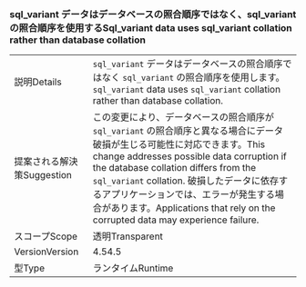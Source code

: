 ### <a name="sqlvariant-data-uses-sqlvariant-collation-rather-than-database-collation"></a><span data-ttu-id="ac02b-101">sql_variant データはデータベースの照合順序ではなく、sql_variant の照合順序を使用する</span><span class="sxs-lookup"><span data-stu-id="ac02b-101">Sql_variant data uses sql_variant collation rather than database collation</span></span>

|   |   |
|---|---|
|<span data-ttu-id="ac02b-102">説明</span><span class="sxs-lookup"><span data-stu-id="ac02b-102">Details</span></span>|<span data-ttu-id="ac02b-103"><code>sql_variant</code> データはデータベースの照合順序ではなく <code>sql_variant</code> の照合順序を使用します。</span><span class="sxs-lookup"><span data-stu-id="ac02b-103"><code>sql_variant</code> data uses <code>sql_variant</code> collation rather than database collation.</span></span>|
|<span data-ttu-id="ac02b-104">提案される解決策</span><span class="sxs-lookup"><span data-stu-id="ac02b-104">Suggestion</span></span>|<span data-ttu-id="ac02b-105">この変更により、データベースの照合順序が <code>sql_variant</code> の照合順序と異なる場合にデータ破損が生じる可能性に対応できます。</span><span class="sxs-lookup"><span data-stu-id="ac02b-105">This change addresses possible data corruption if the database collation differs from the <code>sql_variant</code> collation.</span></span> <span data-ttu-id="ac02b-106">破損したデータに依存するアプリケーションでは、エラーが発生する場合があります。</span><span class="sxs-lookup"><span data-stu-id="ac02b-106">Applications that rely on the corrupted data may experience failure.</span></span>|
|<span data-ttu-id="ac02b-107">スコープ</span><span class="sxs-lookup"><span data-stu-id="ac02b-107">Scope</span></span>|<span data-ttu-id="ac02b-108">透明</span><span class="sxs-lookup"><span data-stu-id="ac02b-108">Transparent</span></span>|
|<span data-ttu-id="ac02b-109">Version</span><span class="sxs-lookup"><span data-stu-id="ac02b-109">Version</span></span>|<span data-ttu-id="ac02b-110">4.5</span><span class="sxs-lookup"><span data-stu-id="ac02b-110">4.5</span></span>|
|<span data-ttu-id="ac02b-111">型</span><span class="sxs-lookup"><span data-stu-id="ac02b-111">Type</span></span>|<span data-ttu-id="ac02b-112">ランタイム</span><span class="sxs-lookup"><span data-stu-id="ac02b-112">Runtime</span></span>|

